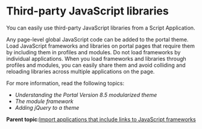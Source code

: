 # Third-party JavaScript libraries

You can easily use third-party JavaScript libraries from a Script Application.

Any page-level global JavaScript code can be added to the portal theme. Load JavaScript frameworks and libraries on portal pages that require them by including them in profiles and modules. Do not load frameworks by individual applications. When you load frameworks and libraries through profiles and modules, you can easily share them and avoid colliding and reloading libraries across multiple applications on the page.

For more information, read the following topics:

-   *Understanding the Portal Version 8.5 modularized theme*
-   *The module framework*
-   *Adding jQuery to a theme*

**Parent topic:**[Import applications that include links to JavaScript frameworks](../script-portlet/theme_script_ref.md)

